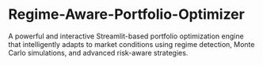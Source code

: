 # Regime-Aware-Portfolio-Optimizer
A powerful and interactive Streamlit-based portfolio optimization engine that intelligently adapts to market conditions using regime detection, Monte Carlo simulations, and advanced risk-aware strategies.
